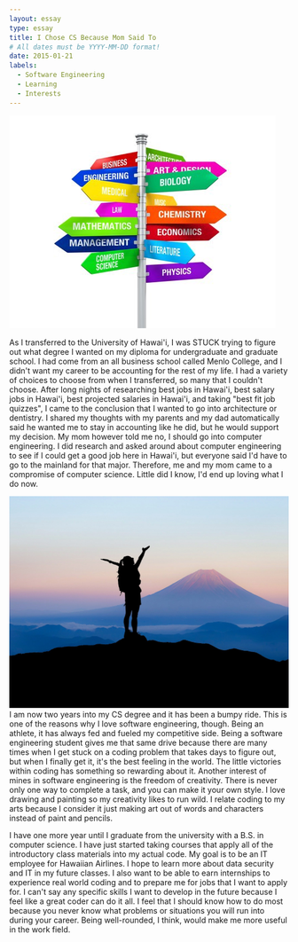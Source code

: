 ```yaml
---
layout: essay
type: essay
title: I Chose CS Because Mom Said To
# All dates must be YYYY-MM-DD format!
date: 2015-01-21
labels:
  - Software Engineering
  - Learning
  - Interests
---
```


<img class="ui medium left floated image" src="../images/confused.jpeg">

As I transferred to the University of Hawai'i, I was STUCK trying to figure out what degree I wanted on my diploma for undergraduate and graduate school. I had come from an all business school called Menlo College, and I didn't want my career to be accounting for the rest of my life.  I had a variety of choices to choose from when I transferred, so many that I couldn't choose.  After long nights of researching best jobs in Hawai'i, best salary jobs in Hawai'i, best projected salaries in Hawai'i, and taking "best fit job quizzes", I came to the conclusion that I wanted to go into architecture or dentistry.  I shared my thoughts with my parents and my dad automatically said he wanted me to stay in accounting like he did, but he would support my decision.  My mom however told me no, I should go into computer engineering.  I did research and asked around about computer engineering to see if I could get a good job here in Hawai'i, but everyone said I'd have to go to the mainland for that major.  Therefore, me and my mom came to a compromise of computer science.  Little did I know, I'd end up loving what I do now.  

<img class="ui medium left floated image" src="../images/victory.jpg">
I am now two years into my CS degree and it has been a bumpy ride.  This is one of the reasons why I love software engineering, though.  Being an athlete, it has always fed and fueled my competitive side.  Being a software engineering student gives me that same drive because there are many times when I get stuck on a coding problem that takes days to figure out, but when I finally get it, it's the best feeling in the world.  The little victories within coding has something so rewarding about it.  Another interest of mines in software engineering is the freedom of creativity.  There is never only one way to complete a task, and you can make it your own style.  I love drawing and painting so my creativity likes to run wild.  I relate coding to my arts because I consider it just making art out of words and characters instead of paint and pencils.  

I have one more year until I graduate from the university with a B.S. in computer science.  I have just started taking courses that apply all of the introductory class materials into my actual code.  My goal is to be an IT employee for Hawaiian Airlines.  I hope to learn more about data security and IT in my future classes.  I also want to be able to earn internships to experience real world coding and to prepare me for jobs that I want to apply for.  I can't say any specific skills I want to develop in the future because I feel like a great coder can do it all.  I feel that I should know how to do most because you never know what problems or situations you will run into during your career.  Being well-rounded, I think, would make me more useful in the work field.


